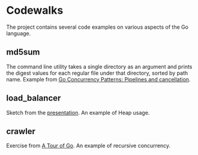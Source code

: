 # Codewalks

The project contains several code examples on various aspects of the Go language.

## md5sum

The command line utility takes a single directory as an argument and prints the digest values for each regular file under that directory, sorted by path name.
Example from [Go Concurrency Patterns: Pipelines and cancellation](https://blog.golang.org/pipelines).

## load_balancer

Sketch from the [presentation](https://talks.golang.org/2012/waza.slide#45).
An example of Heap usage.

## crawler

Exercise from [A Tour of Go](https://tour.golang.org/concurrency/10).
An example of recursive concurrency.